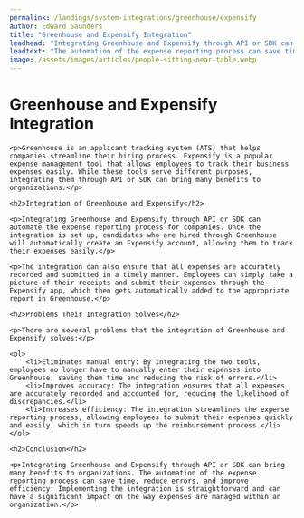 ```yaml
---
permalink: /landings/system-integrations/greenhouse/expensify
author: Edward Saunders
title: "Greenhouse and Expensify Integration"
leadhead: "Integrating Greenhouse and Expensify through API or SDK can bring many benefits to organizations"
leadtext: "The automation of the expense reporting process can save time, reduce errors, and improve efficiency. Implementing the integration is straightforward and can have a significant impact on the way expenses are managed within an organization."
image: /assets/images/articles/people-sitting-near-table.webp
---
```

<div class="arttext">
	<h1>Greenhouse and Expensify Integration</h1>

	<p>Greenhouse is an applicant tracking system (ATS) that helps companies streamline their hiring process. Expensify is a popular expense management tool that allows employees to track their business expenses easily. While these tools serve different purposes, integrating them through API or SDK can bring many benefits to organizations.</p>

	<h2>Integration of Greenhouse and Expensify</h2>

	<p>Integrating Greenhouse and Expensify through API or SDK can automate the expense reporting process for companies. Once the integration is set up, candidates who are hired through Greenhouse will automatically create an Expensify account, allowing them to track their expenses easily.</p>

	<p>The integration can also ensure that all expenses are accurately recorded and submitted in a timely manner. Employees can simply take a picture of their receipts and submit their expenses through the Expensify app, which then gets automatically added to the appropriate report in Greenhouse.</p>

	<h2>Problems Their Integration Solves</h2>

	<p>There are several problems that the integration of Greenhouse and Expensify solves:</p>

	<ol>
		<li>Eliminates manual entry: By integrating the two tools, employees no longer have to manually enter their expenses into Greenhouse, saving them time and reducing the risk of errors.</li>
		<li>Improves accuracy: The integration ensures that all expenses are accurately recorded and accounted for, reducing the likelihood of discrepancies.</li>
		<li>Increases efficiency: The integration streamlines the expense reporting process, allowing employees to submit their expenses quickly and easily, which in turn speeds up the reimbursement process.</li>
	</ol>

	<h2>Conclusion</h2>

	<p>Integrating Greenhouse and Expensify through API or SDK can bring many benefits to organizations. The automation of the expense reporting process can save time, reduce errors, and improve efficiency. Implementing the integration is straightforward and can have a significant impact on the way expenses are managed within an organization.</p>

</div>